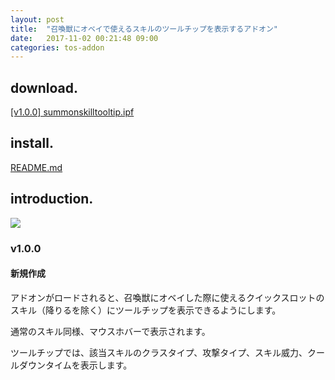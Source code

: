 ```yaml
---
layout: post
title:  "召喚獣にオベイで使えるスキルのツールチップを表示するアドオン"
date:   2017-11-02 00:21:48 09:00
categories: tos-addon
---
```


## download.

[[v1.0.0] summonskilltooltip.ipf](https://github.com/weizlogy/tos/releases/download/summonskilltooltip/summonskilltooltip-v1.0.0.ipf)

## install.

[README.md](https://github.com/weizlogy/tos/blob/master/README.md)

## introduction.

[![](https://www.dropbox.com/s/0t2kxfjuviyucj8/summonskilltooltip.png?dl=1)](https://www.dropbox.com/s/0t2kxfjuviyucj8/summonskilltooltip.png?dl=0)

### v1.0.0

#### 新規作成

アドオンがロードされると、召喚獣にオベイした際に使えるクイックスロットのスキル（降りるを除く）にツールチップを表示できるようにします。

通常のスキル同様、マウスホバーで表示されます。

ツールチップでは、該当スキルのクラスタイプ、攻撃タイプ、スキル威力、クールダウンタイムを表示します。
